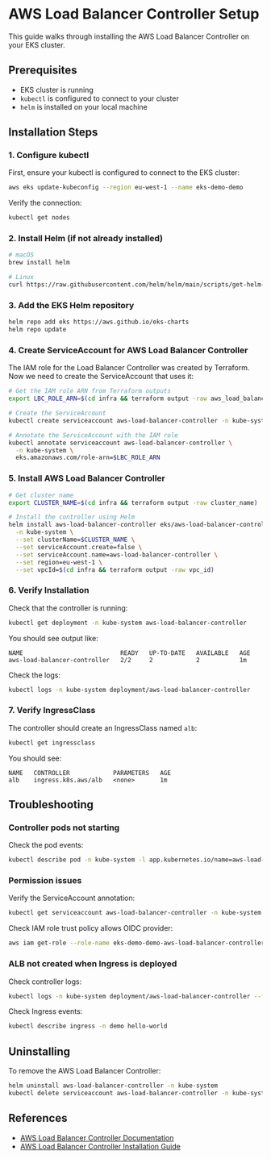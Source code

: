# AWS Load Balancer Controller Setup

This guide walks through installing the AWS Load Balancer Controller on your EKS cluster.

## Prerequisites

- EKS cluster is running
- `kubectl` is configured to connect to your cluster
- `helm` is installed on your local machine

## Installation Steps

### 1. Configure kubectl

First, ensure your kubectl is configured to connect to the EKS cluster:

```bash
aws eks update-kubeconfig --region eu-west-1 --name eks-demo-demo
```

Verify the connection:

```bash
kubectl get nodes
```

### 2. Install Helm (if not already installed)

```bash
# macOS
brew install helm

# Linux
curl https://raw.githubusercontent.com/helm/helm/main/scripts/get-helm-3 | bash
```

### 3. Add the EKS Helm repository

```bash
helm repo add eks https://aws.github.io/eks-charts
helm repo update
```

### 4. Create ServiceAccount for AWS Load Balancer Controller

The IAM role for the Load Balancer Controller was created by Terraform. Now we need to create the ServiceAccount that uses it:

```bash
# Get the IAM role ARN from Terraform outputs
export LBC_ROLE_ARN=$(cd infra && terraform output -raw aws_load_balancer_controller_role_arn)

# Create the ServiceAccount
kubectl create serviceaccount aws-load-balancer-controller -n kube-system

# Annotate the ServiceAccount with the IAM role
kubectl annotate serviceaccount aws-load-balancer-controller \
  -n kube-system \
  eks.amazonaws.com/role-arn=$LBC_ROLE_ARN
```

### 5. Install AWS Load Balancer Controller

```bash
# Get cluster name
export CLUSTER_NAME=$(cd infra && terraform output -raw cluster_name)

# Install the controller using Helm
helm install aws-load-balancer-controller eks/aws-load-balancer-controller \
  -n kube-system \
  --set clusterName=$CLUSTER_NAME \
  --set serviceAccount.create=false \
  --set serviceAccount.name=aws-load-balancer-controller \
  --set region=eu-west-1 \
  --set vpcId=$(cd infra && terraform output -raw vpc_id)
```

### 6. Verify Installation

Check that the controller is running:

```bash
kubectl get deployment -n kube-system aws-load-balancer-controller
```

You should see output like:

```
NAME                           READY   UP-TO-DATE   AVAILABLE   AGE
aws-load-balancer-controller   2/2     2            2           1m
```

Check the logs:

```bash
kubectl logs -n kube-system deployment/aws-load-balancer-controller
```

### 7. Verify IngressClass

The controller should create an IngressClass named `alb`:

```bash
kubectl get ingressclass
```

You should see:

```
NAME   CONTROLLER            PARAMETERS   AGE
alb    ingress.k8s.aws/alb   <none>       1m
```

## Troubleshooting

### Controller pods not starting

Check the pod events:

```bash
kubectl describe pod -n kube-system -l app.kubernetes.io/name=aws-load-balancer-controller
```

### Permission issues

Verify the ServiceAccount annotation:

```bash
kubectl get serviceaccount aws-load-balancer-controller -n kube-system -o yaml
```

Check IAM role trust policy allows OIDC provider:

```bash
aws iam get-role --role-name eks-demo-demo-aws-load-balancer-controller
```

### ALB not created when Ingress is deployed

Check controller logs:

```bash
kubectl logs -n kube-system deployment/aws-load-balancer-controller --follow
```

Check Ingress events:

```bash
kubectl describe ingress -n demo hello-world
```

## Uninstalling

To remove the AWS Load Balancer Controller:

```bash
helm uninstall aws-load-balancer-controller -n kube-system
kubectl delete serviceaccount aws-load-balancer-controller -n kube-system
```

## References

- [AWS Load Balancer Controller Documentation](https://kubernetes-sigs.github.io/aws-load-balancer-controller/)
- [AWS Load Balancer Controller Installation Guide](https://docs.aws.amazon.com/eks/latest/userguide/aws-load-balancer-controller.html)

